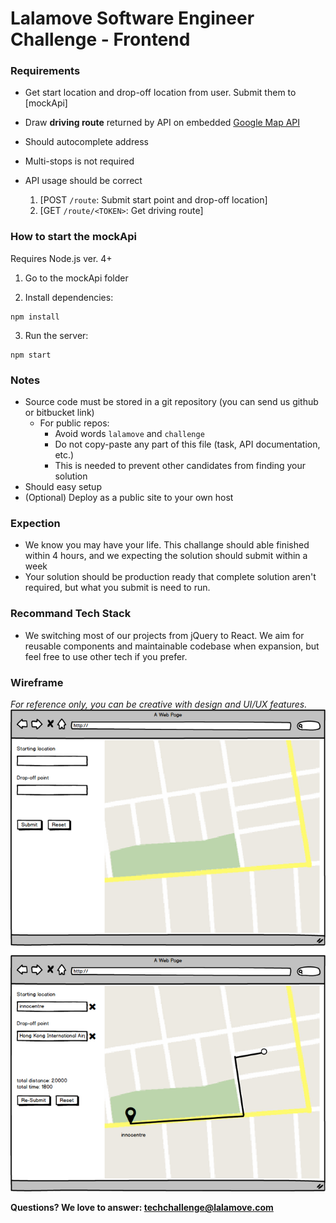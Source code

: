 # Lalamove Software Engineer Challenge - Frontend

### Requirements
- Get start location and drop-off location from user. Submit them to [mockApi]
- Draw **driving route** returned by API on embedded [Google Map API](https://developers.google.com/maps/)
- Should autocomplete address
- Multi-stops is not required

- API usage should be correct
  1. [POST `/route`: Submit start point and drop-off location]
  2. [GET `/route/<TOKEN>`: Get driving route]

### How to start the mockApi
Requires Node.js ver. 4+

1. Go to the mockApi folder

2. Install dependencies:
```
npm install
```

3. Run the server:
```
npm start
```

### Notes
- Source code must be stored in a git repository (you can send us github or bitbucket link)
  - For public repos:
	  - Avoid words `lalamove` and `challenge`
	  - Do not copy-paste any part of this file (task, API documentation, etc.)
	  - This is needed to prevent other candidates from finding your solution
- Should easy setup
- (Optional) Deploy as a public site to your own host

### Expection
- We know you may have your life. This challange should able finished within 4 hours, and we expecting the solution should submit within a week
- Your solution should be production ready that complete solution aren't required, but what you submit is need to run.

### Recommand Tech Stack
- We switching most of our projects from jQuery to React. We aim for reusable components and maintainable codebase when expansion, but feel free to use other tech if you prefer.

### Wireframe
*For reference only, you can be creative with design and UI/UX features.*
![Wireframe](assets/llm-frontend-engineer-wireframe.png)

**Questions? We love to answer: <techchallenge@lalamove.com>**
